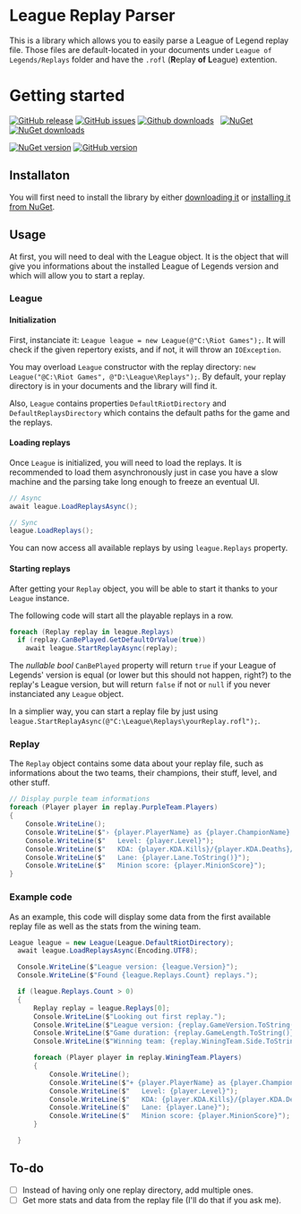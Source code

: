 # League Replay Parser

This is a library which allows you to easily parse a League of Legend replay file. Those files are default-located in your documents under `League of Legends/Replays` folder and have the `.rofl` (**R**eplay **of** **L**eague) extention.

# Getting started

[![GitHub release](https://img.shields.io/github/release/hawezo/LeagueReplayParser.svg?style=flat-square)](https://github.com/hawezo/LeagueReplayParser)
[![GitHub issues](https://img.shields.io/github/issues/hawezo/LeagueReplayParser.svg?style=flat-square)](https://github.com/hawezo/LeagueReplayParser/issues)
[![Github downloads](https://img.shields.io/github/downloads/hawezo/LeagueReplayParser/total.svg?style=flat-square)](https://github.com/hawezo/LeagueReplayParser)
&nbsp;
[![NuGet](https://img.shields.io/nuget/v/Hawezo.LeagueTools.LeagueReplayParser.svg?style=flat-square)](https://www.nuget.org/packages/Hawezo.LeagueTools.LeagueReplayParser)
[![NuGet downloads](https://img.shields.io/nuget/dt/Hawezo.LeagueTools.LeagueReplayParser.svg?style=flat-square)](https://www.nuget.org/packages/Hawezo.LeagueTools.LeagueReplayParser)


[![NuGet version](https://badge.fury.io/nu/Hawezo.LeagueTools.LeagueReplayParser.svg)](https://badge.fury.io/nu/LeagueTools.LeagueReplayParser) [![GitHub version](https://badge.fury.io/gh/hawezo%2FLeagueReplayParser.svg)](https://badge.fury.io/gh/hawezo%2FLeagueReplayParser)

## Installaton

You will first need to install the library by either [downloading it](https://github.com/hawezo/LeagueReplayParser/archive/master.zip) or [installing it from NuGet](https://www.nuget.org/packages/Hawezo.LeagueTools.LeagueReplayParser).

## Usage

At first, you will need to deal with the League object. It is the object that will give you informations about the installed League of Legends version and which will allow you to start a replay.

### League

#### Initialization

First, instanciate it: `League league = new League(@"C:\Riot Games");`. It will check if the given repertory exists, and if not, it will throw an `IOException`.

You may overload `League` constructor with the replay directory: `new League("@C:\Riot Games", @"D:\League\Replays");`. By default, your replay directory is in your documents and the library will find it.

Also, `League` contains properties `DefaultRiotDirectory` and `DefaultReplaysDirectory` which contains the default paths for the game and the replays.

#### Loading replays

Once `League` is initialized, you will need to load the replays. It is recommended to load them asynchronously just in case you have a slow machine and the parsing take long enough to freeze an eventual UI.

```csharp
// Async
await league.LoadReplaysAsync();

// Sync 
league.LoadReplays();
``` 

You can now access all available replays by using `league.Replays` property.

#### Starting replays

After getting your `Replay` object, you will be able to start it thanks to your `League` instance.

The following code will start all the playable replays in a row.
```csharp
foreach (Replay replay in league.Replays)
  if (replay.CanBePlayed.GetDefaultOrValue(true))
    await league.StartReplayAsync(replay);
``` 

The *nullable bool* `CanBePlayed` property will return `true` if your League of Legends' version is equal (or lower but this should not happen, right?) to the replay's League version, but will return `false` if not or `null` if you never instanciated any `League` object.

In a simplier way, you can start a replay file by just using `league.StartReplayAsync(@"C:\League\Replays\yourReplay.rofl");`.

### Replay

The `Replay` object contains some data about your replay file, such as informations about the two teams, their champions, their stuff, level, and other stuff.

```csharp
// Display purple team informations
foreach (Player player in replay.PurpleTeam.Players)
{
    Console.WriteLine();
    Console.WriteLine($"› {player.PlayerName} as {player.ChampionName}:");
    Console.WriteLine($"   Level: {player.Level}");
    Console.WriteLine($"   KDA: {player.KDA.Kills}/{player.KDA.Deaths}/{player.KDA.Assistances} ({player.KDA.Ratio})");
    Console.WriteLine($"   Lane: {player.Lane.ToString()}");
    Console.WriteLine($"   Minion score: {player.MinionScore}");
}
``` 

### Example code

As an example, this code will display some data from the first available replay file as well as the stats from the wining team.

```csharp
League league = new League(League.DefaultRiotDirectory);
  await league.LoadReplaysAsync(Encoding.UTF8);

  Console.WriteLine($"League version: {league.Version}");
  Console.WriteLine($"Found {league.Replays.Count} replays.");

  if (league.Replays.Count > 0)
  {
      Replay replay = league.Replays[0];
      Console.WriteLine($"Looking out first replay.");
      Console.WriteLine($"League version: {replay.GameVersion.ToString()}");
      Console.WriteLine($"Game duration: {replay.GameLength.ToString()}");
      Console.WriteLine($"Winning team: {replay.WiningTeam.Side.ToString()}");

      foreach (Player player in replay.WiningTeam.Players)
      {
          Console.WriteLine();
          Console.WriteLine($"+ {player.PlayerName} as {player.ChampionName}:");
          Console.WriteLine($"   Level: {player.Level}");
          Console.WriteLine($"   KDA: {player.KDA.Kills}/{player.KDA.Deaths}/{player.KDA.Assistances} ({player.KDA.Ratio})");
          Console.WriteLine($"   Lane: {player.Lane}");
          Console.WriteLine($"   Minion score: {player.MinionScore}");
      }

  }
```

## To-do

- [ ] Instead of having only one replay directory, add multiple ones.
- [ ] Get more stats and data from the replay file (I'll do that if you ask me).

